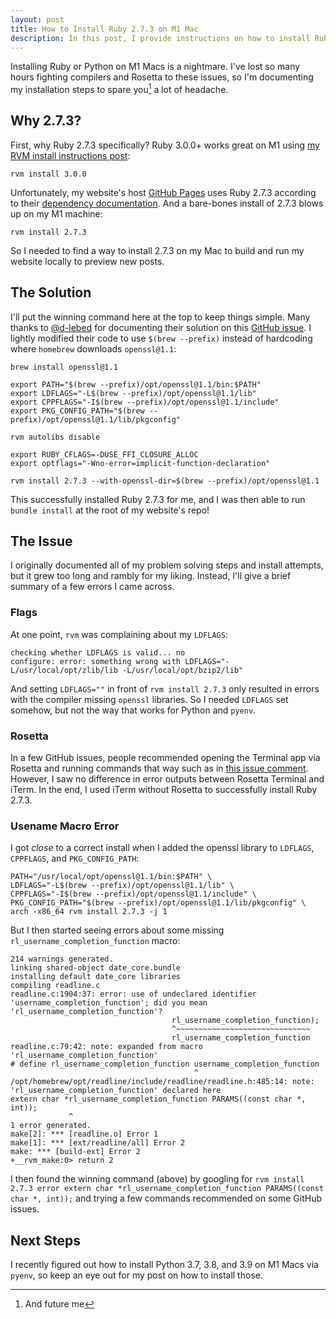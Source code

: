 ```yaml
---
layout: post
title: How to Install Ruby 2.7.3 on M1 Mac
description: In this post, I provide instructions on how to install Ruby 2.7.3 on an M1 Mac computer.
---
```


Installing Ruby or Python on M1 Macs is a nightmare. I've lost so many hours fighting compilers and Rosetta to these issues, so I'm documenting my installation steps to spare you[^and-me] a lot of headache.

[^and-me]: And future me

## Why 2.7.3?

First, why Ruby 2.7.3 specifically? Ruby 3.0.0+ works great on M1 using [my RVM install instructions post](https://nickymarino.com/2020/06/13/jekyll-server-rvm-macos/):

```
rvm install 3.0.0
```

Unfortunately, my website's host [GitHub Pages](https://pages.github.com) uses Ruby 2.7.3 according to their [dependency documentation](https://pages.github.com/versions/). And a bare-bones install of 2.7.3 blows up on my M1 machine:

```
rvm install 2.7.3
```

So I needed to find a way to install 2.7.3 on my Mac to build and run my website locally to preview new posts.

## The Solution

I'll put the winning command here at the top to keep things simple. Many thanks to [@d-lebed](https://github.com/d-lebed) for documenting their solution on this [GitHub issue](https://github.com/rvm/rvm/issues/5033#issuecomment-991949115). I lightly modified their code to use `$(brew --prefix)` instead of hardcoding where `homebrew` downloads `openssl@1.1`:

```
brew install openssl@1.1

export PATH="$(brew --prefix)/opt/openssl@1.1/bin:$PATH"
export LDFLAGS="-L$(brew --prefix)/opt/openssl@1.1/lib"
export CPPFLAGS="-I$(brew --prefix)/opt/openssl@1.1/include"
export PKG_CONFIG_PATH="$(brew --prefix)/opt/openssl@1.1/lib/pkgconfig"

rvm autolibs disable

export RUBY_CFLAGS=-DUSE_FFI_CLOSURE_ALLOC
export optflags="-Wno-error=implicit-function-declaration"

rvm install 2.7.3 --with-openssl-dir=$(brew --prefix)/opt/openssl@1.1
```

This successfully installed Ruby 2.7.3 for me, and I was then able to run `bundle install` at the root of my website's repo!

## The Issue

I originally documented all of my problem solving steps and install attempts, but it grew too long and rambly for my liking. Instead, I'll give a brief summary of a few errors I came across.

### Flags

At one point, `rvm` was complaining about my `LDFLAGS`:

```
checking whether LDFLAGS is valid... no
configure: error: something wrong with LDFLAGS="-L/usr/local/opt/zlib/lib -L/usr/local/opt/bzip2/lib"
```

And setting `LDFLAGS=""` in front of `rvm install 2.7.3` only resulted in errors with the compiler missing `openssl` libraries. So I needed `LDFLAGS` set somehow, but not the way that works for Python and `pyenv`.

### Rosetta

In a few GitHub issues, people recommended opening the Terminal app via Rosetta and running commands that way such as in [this issue comment](https://github.com/rvm/rvm/issues/5146#issuecomment-967048308). However, I saw no difference in error outputs between Rosetta Terminal and iTerm. In the end, I used iTerm without Rosetta to successfully install Ruby 2.7.3.

### Usename Macro Error

I got *close* to a correct install when I added the openssl library to `LDFLAGS`, `CPPFLAGS`, and `PKG_CONFIG_PATH`:

```
PATH="/usr/local/opt/openssl@1.1/bin:$PATH" \
LDFLAGS="-L$(brew --prefix)/opt/openssl@1.1/lib" \
CPPFLAGS="-I$(brew --prefix)/opt/openssl@1.1/include" \
PKG_CONFIG_PATH="$(brew --prefix)/opt/openssl@1.1/lib/pkgconfig" \
arch -x86_64 rvm install 2.7.3 -j 1
```

But I then started seeing errors about some missing `rl_username_completion_function` macro:

```
214 warnings generated.
linking shared-object date_core.bundle
installing default date_core libraries
compiling readline.c
readline.c:1904:37: error: use of undeclared identifier 'username_completion_function'; did you mean 'rl_username_completion_function'?
                                    rl_username_completion_function);
                                    ^~~~~~~~~~~~~~~~~~~~~~~~~~~~~~~
                                    rl_username_completion_function
readline.c:79:42: note: expanded from macro 'rl_username_completion_function'
# define rl_username_completion_function username_completion_function
                                         ^
/opt/homebrew/opt/readline/include/readline/readline.h:485:14: note: 'rl_username_completion_function' declared here
extern char *rl_username_completion_function PARAMS((const char *, int));
             ^
1 error generated.
make[2]: *** [readline.o] Error 1
make[1]: *** [ext/readline/all] Error 2
make: *** [build-ext] Error 2
+__rvm_make:0> return 2
```

I then found the winning command (above) by googling for `rvm install 2.7.3 error extern char *rl_username_completion_function PARAMS((const char *, int));` and trying a few commands recommended on some GitHub issues.

## Next Steps

I recently figured out how to install Python 3.7, 3.8, and 3.9 on M1 Macs via `pyenv`, so keep an eye out for my post on how to install those.
